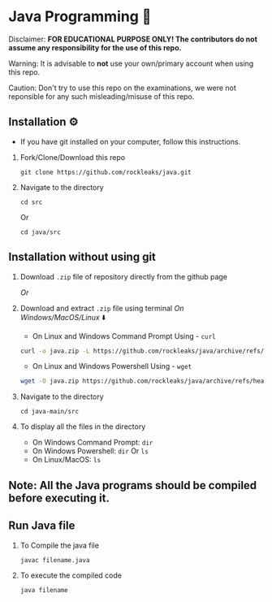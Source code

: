 # Java Programming 🔎



Disclaimer: **FOR EDUCATIONAL PURPOSE ONLY! The contributors do not assume any responsibility for the use of this repo.**

Warning: It is advisable to **not** use your own/primary account when using this repo.

Caution: Don't try to use this repo on the examinations, we were not reponsible for any such misleading/misuse of this repo.
## Installation ⚙️

- If you have git installed on your computer, follow this instructions.
  
1. Fork/Clone/Download this repo

    `git clone https://github.com/rockleaks/java.git`

2. Navigate to the directory

    `cd src`

     Or

     `cd java/src`

## Installation without using git

1. Download `.zip` file of repository directly from the github page

   _Or_
   
1. Download and extract `.zip` file using terminal
_On Windows/MacOS/Linux_ ⬇️

    - On Linux and Windows Command Prompt Using - `curl`
   
   ```bash
   curl -o java.zip -L https://github.com/rockleaks/java/archive/refs/heads/main.zip && tar -xvzf java.zip
   ```

    - On Linux and Windows Powershell Using - `wget`

    ```bash
    wget -O java.zip https://github.com/rockleaks/java/archive/refs/heads/main.zip | tar -xvzf java.zip
    ```
2. Navigate to the directory

   `cd java-main/src`

3. To display all the files in the directory

   - On Windows Command Prompt: `dir`
   - On Windows Powershell: `dir` Or `ls`
   - On Linux/MacOS: `ls`

**Note:** All the Java programs should be compiled before executing it.
---
## Run Java file

1. To Compile the java file

    `javac filename.java`

2. To execute the compiled code 

    `java filename`
    
